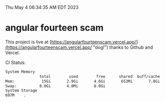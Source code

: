 Thu May  4 06:34:35 AM EDT 2023

# angular fourteen scam


This project is live at [https://angularfourteenscam.vercel.app/](https://angularfourteenscam.vercel.app/ "dog!") thanks to Github and Vercel.

CI Status: 

```bash
System Memory
               total        used        free      shared  buff/cache   available
Mem:            15Gi       2.9Gi       4.6Gi       653Mi       7.8Gi        11Gi
Swap:          8.0Gi       4.0Mi       8.0Gi
System Storage
697M	.
```
